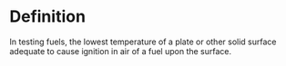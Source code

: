 # Definition

In testing fuels, the lowest temperature of a plate or other solid
surface adequate to cause ignition in air of a fuel upon the surface.
